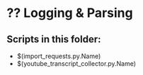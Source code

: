 # ?? Logging & Parsing

## Scripts in this folder:
- $(import_requests.py.Name)
- $(youtube_transcript_collector.py.Name)
